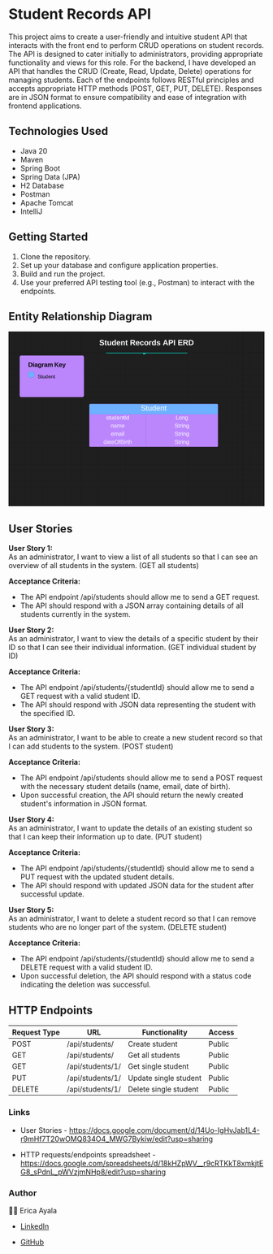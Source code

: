 # Student Records API 

This project aims to create a user-friendly and intuitive student API that interacts with the front end to perform CRUD operations on student records. The API is designed to cater initially to administrators, providing appropriate functionality and views for this role. For the backend, I have developed an API that handles the CRUD (Create, Read, Update, Delete) operations for managing students. Each of the endpoints follows RESTful principles and accepts appropriate HTTP methods (POST, GET, PUT, DELETE). Responses are in JSON format to ensure compatibility and ease of integration with frontend applications. 


## Technologies Used

* Java 20 
* Maven
* Spring Boot
* Spring Data (JPA)
* H2 Database
* Postman 
* Apache Tomcat 
* IntelliJ


## Getting Started

1. Clone the repository.
2. Set up your database and configure application properties.
3. Build and run the project.
4. Use your preferred API testing tool (e.g., Postman) to interact with the endpoints. 


## Entity Relationship Diagram

<img src="./images/StudentRecordsERD.png" alt="ERD">



## User Stories

<b>User Story 1:</b>
<br>
As an administrator, I want to view a list of all students so that I can see an overview of all students in the system. (GET all students)

<b>Acceptance Criteria:</b>
<br>
* The API endpoint /api/students should allow me to send a GET request. 
* The API should respond with a JSON array containing details of all students currently in the system.


<b>User Story 2:</b>
<br>
As an administrator, I want to view the details of a specific student by their ID so that I can see their individual information. (GET individual student by ID)

<b>Acceptance Criteria:</b>
<br>
* The API endpoint /api/students/{studentId} should allow me to send a GET request with a valid student ID. 
* The API should respond with JSON data representing the student with the specified ID.


<b>User Story 3:</b>
<br>
As an administrator, I want to be able to create a new student record so that I can add students to the system. (POST student)

<b>Acceptance Criteria:</b>
<br>
* The API endpoint /api/students should allow me to send a POST request with the necessary student details (name, email, date of birth). 
* Upon successful creation, the API should return the newly created student's information in JSON format.


<b>User Story 4:</b>
<br>
As an administrator, I want to update the details of an existing student so that I can keep their information up to date. (PUT student)

<b>Acceptance Criteria:</b>
<br>
* The API endpoint /api/students/{studentId} should allow me to send a PUT request with the updated student details. 
* The API should respond with updated JSON data for the student after successful update.


<b>User Story 5:</b>
<br>
As an administrator, I want to delete a student record so that I can remove students who are no longer part of the system. (DELETE student)

<b>Acceptance Criteria:</b>
<br>
* The API endpoint /api/students/{studentId} should allow me to send a DELETE request with a valid student ID. 
* Upon successful deletion, the API should respond with a status code indicating the deletion was successful.



## HTTP Endpoints

| Request Type    | URL                    | Functionality                 | Access    | 
|-----------------|------------------------|-------------------------------|-----------|
| POST            | /api/students/         | Create student                | Public    |
| GET             | /api/students/         | Get all students              | Public    |
| GET             | /api/students/1/       | Get single student            | Public    |
| PUT             | /api/students/1/       | Update single student         | Public    |
| DELETE          | /api/students/1/       | Delete single student         | Public    |



### Links
* User Stories - https://docs.google.com/document/d/14Uo-IgHvJab1L4-r9mHf7T20wOMQ834O4_MWG7Bykiw/edit?usp=sharing 

* HTTP requests/endpoints spreadsheet - https://docs.google.com/spreadsheets/d/18kHZpWV__r9cRTKkT8xmkjtEG8_sPdnL_pWVzjmNHp8/edit?usp=sharing 



### Author

:woman_technologist: Erica Ayala

* [LinkedIn](https://www.linkedin.com/in/ayalavirtual)

* [GitHub](https://www.github.com/AyalaVirtual) 



